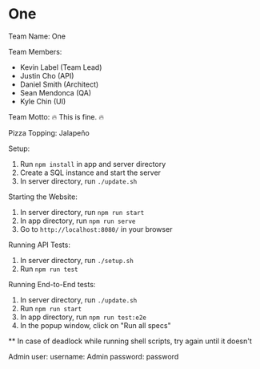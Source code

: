 # One

Team Name: One

Team Members:
 - Kevin Label (Team Lead)
 - Justin Cho (API)
 - Daniel Smith (Architect)
 - Sean Mendonca (QA)
 - Kyle Chin (UI)

Team Motto: :fire: This is fine. :fire:

Pizza Topping: Jalapeño

Setup:
1. Run `npm install` in app and server directory
2. Create a SQL instance and start the server
3. In server directory, run `./update.sh`

Starting the Website:
1. In server directory, run `npm run start`
2. In app directory, run `npm run serve`
3. Go to `http://localhost:8080/` in your browser

Running API Tests:
1. In server directory, run `./setup.sh`
2. Run `npm run test`

Running End-to-End tests:
1. In server directory, run `./update.sh`
2. Run `npm run start`
3. In app directory, run `npm run test:e2e`
4. In the popup window, click on "Run all specs"

** In case of deadlock while running shell scripts, try again until it doesn't

Admin user:
username: Admin
password: password
